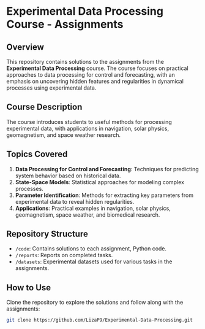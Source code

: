 # Experimental Data Processing Course - Assignments

## Overview
This repository contains solutions to the assignments from the **Experimental Data Processing** course. The course focuses on practical approaches to data processing for control and forecasting, with an emphasis on uncovering hidden features and regularities in dynamical processes using experimental data.

## Course Description
The course introduces students to useful methods for processing experimental data, with applications in navigation, solar physics, geomagnetism, and space weather research.

## Topics Covered
1. **Data Processing for Control and Forecasting**: Techniques for predicting system behavior based on historical data.
2. **State-Space Models**: Statistical approaches for modeling complex processes.
3. **Parameter Identification**: Methods for extracting key parameters from experimental data to reveal hidden regularities.
4. **Applications**: Practical examples in navigation, solar physics, geomagnetism, space weather, and biomedical research.

## Repository Structure
- `/code`: Contains solutions to each assignment, Python code.
- `/reports`: Reports on completed tasks.
- `/datasets`: Experimental datasets used for various tasks in the assignments.

## How to Use
Clone the repository to explore the solutions and follow along with the assignments:
```bash
git clone https://github.com/LizaP9/Experimental-Data-Processing.git
